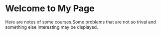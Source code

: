 # Welcome to My Page
Here are notes of some courses.Some problems that are not so trival and something else interesting may be displayed.
